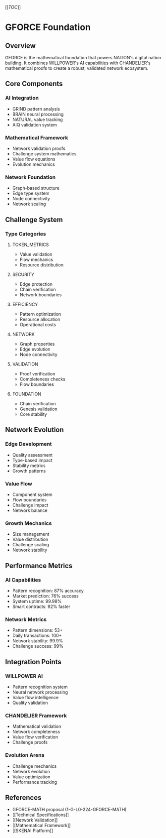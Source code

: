 [[_TOC_]]

# GFORCE Foundation

## Overview
GFORCE is the mathematical foundation that powers NATION's digital nation building. It combines WILLPOWER's AI capabilities with CHANDELIER's mathematical proofs to create a robust, validated network ecosystem.

## Core Components
### AI Integration
- GRIND pattern analysis
- BRAIN neural processing
- NATURAL value tracking
- AIQ validation system

### Mathematical Framework
- Network validation proofs
- Challenge system mathematics
- Value flow equations
- Evolution mechanics

### Network Foundation
- Graph-based structure
- Edge type system
- Node connectivity
- Network scaling

## Challenge System
### Type Categories
1. TOKEN_METRICS
   - Value validation
   - Flow mechanics
   - Resource distribution

2. SECURITY
   - Edge protection
   - Chain verification
   - Network boundaries

3. EFFICIENCY
   - Pattern optimization
   - Resource allocation
   - Operational costs

4. NETWORK
   - Graph properties
   - Edge evolution
   - Node connectivity

5. VALIDATION
   - Proof verification
   - Completeness checks
   - Flow boundaries

6. FOUNDATION
   - Chain verification
   - Genesis validation
   - Core stability

## Network Evolution
### Edge Development
- Quality assessment
- Type-based impact
- Stability metrics
- Growth patterns

### Value Flow
- Component system
- Flow boundaries
- Challenge impact
- Network balance

### Growth Mechanics
- Size management
- Value distribution
- Challenge scaling
- Network stability

## Performance Metrics
### AI Capabilities
- Pattern recognition: 87% accuracy
- Market prediction: 76% success
- System uptime: 99.98%
- Smart contracts: 92% faster

### Network Metrics
- Pattern dimensions: 53+
- Daily transactions: 100+
- Network stability: 99.9%
- Challenge success: 99%

## Integration Points
### WILLPOWER AI
- Pattern recognition system
- Neural network processing
- Value flow intelligence
- Quality validation

### CHANDELIER Framework
- Mathematical validation
- Network completeness
- Value flow verification
- Challenge proofs

### Evolution Arena
- Challenge mechanics
- Network evolution
- Value optimization
- Performance tracking

## References
- GFORCE-MATH proposal (1-G-L0-224-GFORCE-MATH)
- [[Technical Specifications]]
- [[Network Validation]]
- [[Mathematical Framework]]
- [[SKENAI Platform]]
